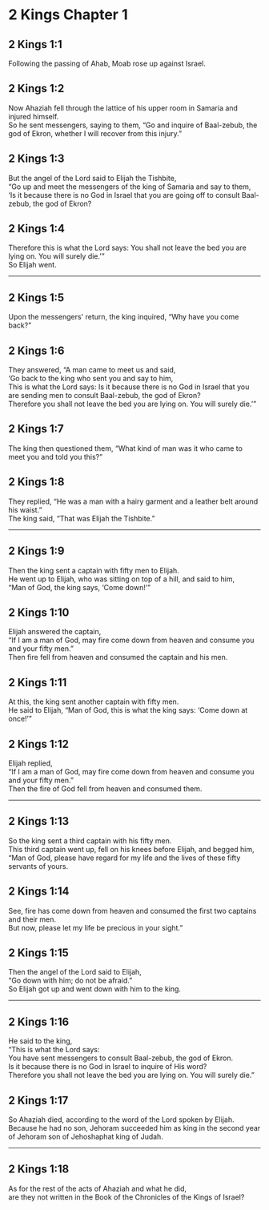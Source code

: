 # 2 Kings Chapter 1

## 2 Kings 1:1

Following the passing of Ahab, Moab rose up against Israel.

## 2 Kings 1:2

Now Ahaziah fell through the lattice of his upper room in Samaria and injured himself.  
So he sent messengers, saying to them, “Go and inquire of Baal-zebub, the god of Ekron, whether I will recover from this injury.”

## 2 Kings 1:3

But the angel of the Lord said to Elijah the Tishbite,  
“Go up and meet the messengers of the king of Samaria and say to them,  
‘Is it because there is no God in Israel that you are going off to consult Baal-zebub, the god of Ekron?

## 2 Kings 1:4

Therefore this is what the Lord says: You shall not leave the bed you are lying on. You will surely die.’”  
So Elijah went.

---

## 2 Kings 1:5

Upon the messengers' return, the king inquired, “Why have you come back?”

## 2 Kings 1:6

They answered, “A man came to meet us and said,  
‘Go back to the king who sent you and say to him,  
This is what the Lord says: Is it because there is no God in Israel that you are sending men to consult Baal-zebub, the god of Ekron?  
Therefore you shall not leave the bed you are lying on. You will surely die.’”

## 2 Kings 1:7

The king then questioned them, “What kind of man was it who came to meet you and told you this?”

## 2 Kings 1:8

They replied, “He was a man with a hairy garment and a leather belt around his waist.”  
The king said, “That was Elijah the Tishbite.”

---

## 2 Kings 1:9

Then the king sent a captain with fifty men to Elijah.  
He went up to Elijah, who was sitting on top of a hill, and said to him,  
“Man of God, the king says, ‘Come down!’”

## 2 Kings 1:10

Elijah answered the captain,  
“If I am a man of God, may fire come down from heaven and consume you and your fifty men.”  
Then fire fell from heaven and consumed the captain and his men.

## 2 Kings 1:11

At this, the king sent another captain with fifty men.  
He said to Elijah, “Man of God, this is what the king says: ‘Come down at once!’”

## 2 Kings 1:12

Elijah replied,  
“If I am a man of God, may fire come down from heaven and consume you and your fifty men.”  
Then the fire of God fell from heaven and consumed them.

---

## 2 Kings 1:13

So the king sent a third captain with his fifty men.  
This third captain went up, fell on his knees before Elijah, and begged him,  
“Man of God, please have regard for my life and the lives of these fifty servants of yours.

## 2 Kings 1:14

See, fire has come down from heaven and consumed the first two captains and their men.  
But now, please let my life be precious in your sight.”

## 2 Kings 1:15

Then the angel of the Lord said to Elijah,  
“Go down with him; do not be afraid.”  
So Elijah got up and went down with him to the king.

---

## 2 Kings 1:16

He said to the king,  
“This is what the Lord says:  
You have sent messengers to consult Baal-zebub, the god of Ekron.  
Is it because there is no God in Israel to inquire of His word?  
Therefore you shall not leave the bed you are lying on. You will surely die.”

## 2 Kings 1:17

So Ahaziah died, according to the word of the Lord spoken by Elijah.  
Because he had no son, Jehoram succeeded him as king in the second year of Jehoram son of Jehoshaphat king of Judah.

---

## 2 Kings 1:18

As for the rest of the acts of Ahaziah and what he did,  
are they not written in the Book of the Chronicles of the Kings of Israel?
